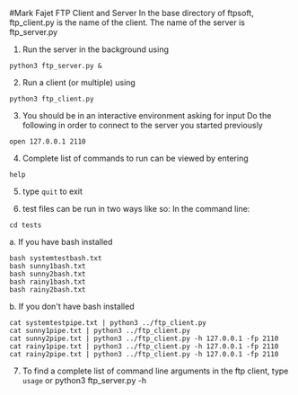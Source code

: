 #Mark Fajet FTP Client and Server
In the base directory of ftpsoft, ftp_client.py is the name of the client.
The name of the server is ftp_server.py

1. Run the server in the background using
```
python3 ftp_server.py &
```

2. Run a client (or multiple) using
```
python3 ftp_client.py
```

3. You should be in an interactive environment asking for input
Do the following in order to connect to the server you started previously
```
open 127.0.0.1 2110
```

4. Complete list of commands to run can be viewed by entering
```
help
```

5. type ```quit``` to exit

6. test files can be run in two ways like so: In the command line:
```
cd tests
```
a. If you have bash installed
```
bash systemtestbash.txt
bash sunny1bash.txt
bash sunny2bash.txt
bash rainy1bash.txt
bash rainy2bash.txt
```
b. If you don't have bash installed
```
cat systemtestpipe.txt | python3 ../ftp_client.py
cat sunny1pipe.txt | python3 ../ftp_client.py
cat sunny2pipe.txt | python3 ../ftp_client.py -h 127.0.0.1 -fp 2110
cat rainy1pipe.txt | python3 ../ftp_client.py -h 127.0.0.1 -fp 2110
cat rainy2pipe.txt | python3 ../ftp_client.py -h 127.0.0.1 -fp 2110
```

7. To find a complete list of command line arguments
in the ftp client, type ```usage```
or python3 ftp_server.py -h
